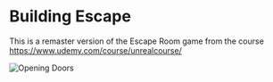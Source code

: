 # Building Escape

This is a remaster version of the Escape Room game from the course https://www.udemy.com/course/unrealcourse/

![Opening Doors](./Docs/BuildingEscape_Doors.gif)